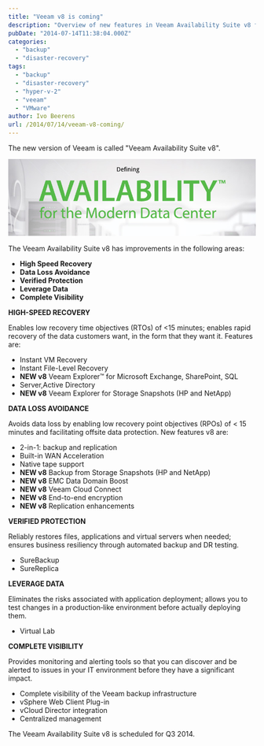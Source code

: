 ```yaml
---
title: "Veeam v8 is coming"
description: "Overview of new features in Veeam Availability Suite v8 for backup and recovery."
pubDate: "2014-07-14T11:38:04.000Z"
categories: 
  - "backup"
  - "disaster-recovery"
tags: 
  - "backup"
  - "disaster-recovery"
  - "hyper-v-2"
  - "veeam"
  - "VMware"
author: Ivo Beerens
url: /2014/07/14/veeam-v8-coming/
---
```


The new version of Veeam is called "Veeam Availability Suite v8".

[![Veeam](images/2014-07-14_13h47_38.png)](images/2014-07-14_13h47_38.png)

The Veeam Availability Suite v8 has improvements in the following areas:

- **High Speed Recovery**
- **Data Loss Avoidance**
- **Verified Protection**
- **Leverage Data**
- **Complete Visibility**

**HIGH-SPEED RECOVERY**

Enables low recovery time objectives (RTOs) of <15 minutes; enables rapid recovery of the data customers want, in the form that they want it. Features are:

- Instant VM Recovery
- Instant File-Level Recovery
- **NEW v8** Veeam Explorer™ for Microsoft Exchange, SharePoint, SQL
- Server,Active Directory
- **NEW v8** Veeam Explorer for Storage Snapshots (HP and NetApp)

**DATA LOSS AVOIDANCE**

Avoids data loss by enabling low recovery point objectives (RPOs) of < 15 minutes and facilitating offsite data protection. New features v8 are:

- 2-in-1: backup and replication
- Built-in WAN Acceleration
- Native tape support
- **NEW v8** Backup from Storage Snapshots (HP and NetApp)
- **NEW v8** EMC Data Domain Boost
- **NEW v8** Veeam Cloud Connect
- **NEW v8** End-to-end encryption
- **NEW v8** Replication enhancements

**VERIFIED PROTECTION**

Reliably restores files, applications and virtual servers when needed; ensures business resiliency through automated backup and DR testing.

- SureBackup
- SureReplica

**LEVERAGE DATA**

Eliminates the risks associated with application deployment; allows you to test changes in a production‐like environment before actually deploying them.

- Virtual Lab

**COMPLETE VISIBILITY**

Provides monitoring and alerting tools so that you can discover and be alerted to issues in your IT environment before they have a significant impact.

- Complete visibility of the Veeam backup infrastructure
- vSphere Web Client Plug-in
- vCloud Director integration
- Centralized management

The Veeam Availability Suite v8 is scheduled for Q3 2014.